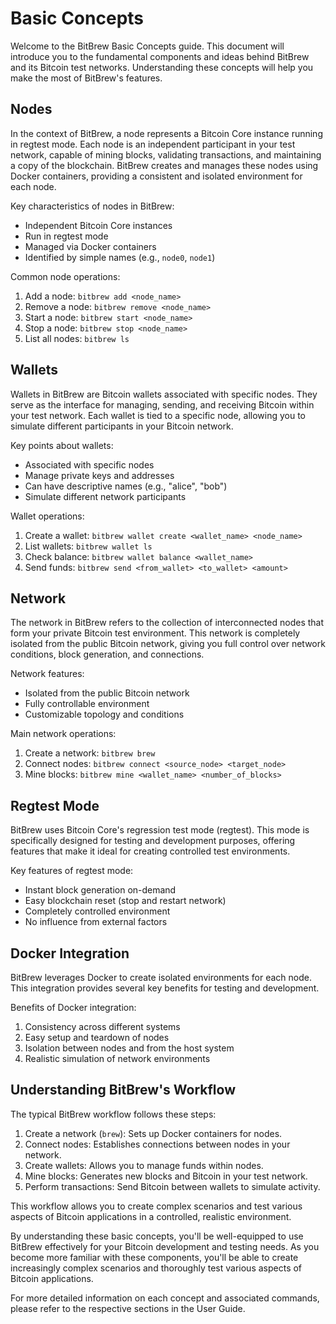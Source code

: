 # Basic Concepts

Welcome to the BitBrew Basic Concepts guide. This document will introduce you to the fundamental components and ideas behind BitBrew and its Bitcoin test networks. Understanding these concepts will help you make the most of BitBrew's features.

## Nodes

In the context of BitBrew, a node represents a Bitcoin Core instance running in regtest mode. Each node is an independent participant in your test network, capable of mining blocks, validating transactions, and maintaining a copy of the blockchain. BitBrew creates and manages these nodes using Docker containers, providing a consistent and isolated environment for each node.

Key characteristics of nodes in BitBrew:

- Independent Bitcoin Core instances
- Run in regtest mode
- Managed via Docker containers
- Identified by simple names (e.g., `node0`, `node1`)

Common node operations:

1. Add a node: `bitbrew add <node_name>`
2. Remove a node: `bitbrew remove <node_name>`
3. Start a node: `bitbrew start <node_name>`
4. Stop a node: `bitbrew stop <node_name>`
5. List all nodes: `bitbrew ls`

## Wallets

Wallets in BitBrew are Bitcoin wallets associated with specific nodes. They serve as the interface for managing, sending, and receiving Bitcoin within your test network. Each wallet is tied to a specific node, allowing you to simulate different participants in your Bitcoin network.

Key points about wallets:

- Associated with specific nodes
- Manage private keys and addresses
- Can have descriptive names (e.g., "alice", "bob")
- Simulate different network participants

Wallet operations:

1. Create a wallet: `bitbrew wallet create <wallet_name> <node_name>`
2. List wallets: `bitbrew wallet ls`
3. Check balance: `bitbrew wallet balance <wallet_name>`
4. Send funds: `bitbrew send <from_wallet> <to_wallet> <amount>`

## Network

The network in BitBrew refers to the collection of interconnected nodes that form your private Bitcoin test environment. This network is completely isolated from the public Bitcoin network, giving you full control over network conditions, block generation, and connections.

Network features:

- Isolated from the public Bitcoin network
- Fully controllable environment
- Customizable topology and conditions

Main network operations:

1. Create a network: `bitbrew brew`
2. Connect nodes: `bitbrew connect <source_node> <target_node>`
3. Mine blocks: `bitbrew mine <wallet_name> <number_of_blocks>`

## Regtest Mode

BitBrew uses Bitcoin Core's regression test mode (regtest). This mode is specifically designed for testing and development purposes, offering features that make it ideal for creating controlled test environments.

Key features of regtest mode:

- Instant block generation on-demand
- Easy blockchain reset (stop and restart network)
- Completely controlled environment
- No influence from external factors

## Docker Integration

BitBrew leverages Docker to create isolated environments for each node. This integration provides several key benefits for testing and development.

Benefits of Docker integration:

1. Consistency across different systems
2. Easy setup and teardown of nodes
3. Isolation between nodes and from the host system
4. Realistic simulation of network environments

## Understanding BitBrew's Workflow

The typical BitBrew workflow follows these steps:

1. Create a network (`brew`): Sets up Docker containers for nodes.
2. Connect nodes: Establishes connections between nodes in your network.
3. Create wallets: Allows you to manage funds within nodes.
4. Mine blocks: Generates new blocks and Bitcoin in your test network.
5. Perform transactions: Send Bitcoin between wallets to simulate activity.

This workflow allows you to create complex scenarios and test various aspects of Bitcoin applications in a controlled, realistic environment.

By understanding these basic concepts, you'll be well-equipped to use BitBrew effectively for your Bitcoin development and testing needs. As you become more familiar with these components, you'll be able to create increasingly complex scenarios and thoroughly test various aspects of Bitcoin applications.

For more detailed information on each concept and associated commands, please refer to the respective sections in the User Guide.